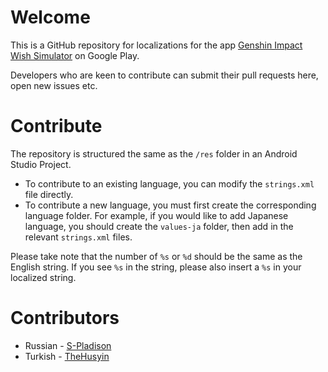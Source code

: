 Welcome
======

This is a GitHub repository for localizations for the app [Genshin Impact Wish Simulator](https://play.google.com/store/apps/details?id=com.saihou.genshinwishsim) on Google Play.


Developers who are keen to contribute can submit their pull requests here, open new issues etc.

Contribute
======

The repository is structured the same as the `/res` folder in an Android Studio Project. 

- To contribute to an existing language, you can modify the `strings.xml` file directly.
- To contribute a new language, you must first create the corresponding language folder. For example, if you would like to add Japanese language, you should create the `values-ja` folder, then add in the relevant `strings.xml` files.

Please take note that the number of `%s` or `%d` should be the same as the English string. If you see `%s` in the string, please also insert a `%s` in your localized string.


Contributors
======
- Russian - [S-Pladison](https://github.com/S-Pladison)
- Turkish - [TheHusyin](https://github.com/TheHusyin)
